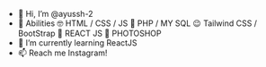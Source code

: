 - 👋 Hi, I’m @ayussh-2
- 📖 Abilities
      🤓 HTML / CSS / JS
      😬 PHP / MY SQL
      😉 Tailwind CSS / BootStrap
      🤔  REACT JS
      🫠  PHOTOSHOP
- 🌱 I’m currently learning ReactJS
- 📫 Reach me Instagram!

<!---
ayussh-2/ayussh-2 is a ✨ special ✨ repository because its `README.md` (this file) appears on your GitHub profile.
You can click the Preview link to take a look at your changes.
--->
